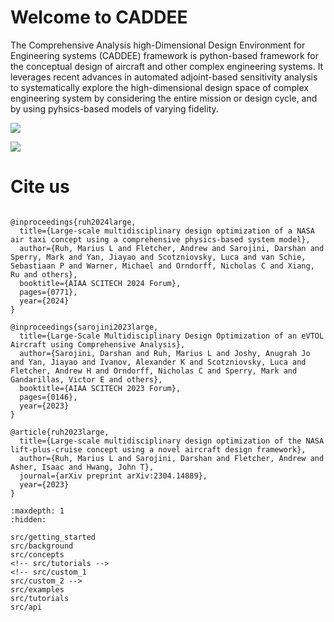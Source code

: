 # Welcome to CADDEE

The Comprehensive Analysis high-Dimensional Design Environment for Engineering systems (CADDEE) framework is python-based framework for the conceptual design of aircraft and other complex engineering systems. It leverages recent advances in automated adjoint-based sensitivity analysis to systematically explore the high-dimensional design space of complex engineering system by considering the entire mission or design cycle, and by using pyhsics-based models of varying fidelity. 

![](/src/images/movie_all_geometry_frame_2.gif )


![](/src/images/movie_sub_system_frame_2.gif )


# Cite us
```none

@inproceedings{ruh2024large,
  title={Large-scale multidisciplinary design optimization of a NASA air taxi concept using a comprehensive physics-based system model},
  author={Ruh, Marius L and Fletcher, Andrew and Sarojini, Darshan and Sperry, Mark and Yan, Jiayao and Scotzniovsky, Luca and van Schie, Sebastiaan P and Warner, Michael and Orndorff, Nicholas C and Xiang, Ru and others},
  booktitle={AIAA SCITECH 2024 Forum},
  pages={0771},
  year={2024}
}

@inproceedings{sarojini2023large,
  title={Large-Scale Multidisciplinary Design Optimization of an eVTOL Aircraft using Comprehensive Analysis},
  author={Sarojini, Darshan and Ruh, Marius L and Joshy, Anugrah Jo and Yan, Jiayao and Ivanov, Alexander K and Scotzniovsky, Luca and Fletcher, Andrew H and Orndorff, Nicholas C and Sperry, Mark and Gandarillas, Victor E and others},
  booktitle={AIAA SCITECH 2023 Forum},
  pages={0146},
  year={2023}
}

@article{ruh2023large,
  title={Large-scale multidisciplinary design optimization of the NASA lift-plus-cruise concept using a novel aircraft design framework},
  author={Ruh, Marius L and Sarojini, Darshan and Fletcher, Andrew and Asher, Isaac and Hwang, John T},
  journal={arXiv preprint arXiv:2304.14889},
  year={2023}
}
```

<!-- Remove/add custom pages from/to toc as per your package's requirement -->

```{toctree}
:maxdepth: 1
:hidden:

src/getting_started
src/background
src/concepts
<!-- src/tutorials -->
<!-- src/custom_1
src/custom_2 -->
src/examples
src/tutorials
src/api
```
